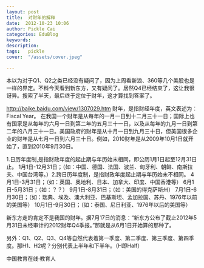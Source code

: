 ```yaml
---
layout: post  
title:  对财年的解释  
date:  2012-10-23 10:06  
author: Pickle Cai  
categories: EduBlog  
keywords: 
description:   
tags:	pickle   
cover:  "/assets/cover.jpeg"  

---  
```

    
本以为对于Q1、Q2之类已经没有疑问了，因为上周看新浪、360等几个美股也是一样的界定。不料今天看到新东方，又有疑问了。居然Q4已经结束了，这让我很讶异。搜索了半天，最后终于定位于财年，这才算找到答案了。

http://baike.baidu.com/view/1307029.htm    财年，是指财经年度，英文表述为：Fiscal Year。    在我国一个财年是从每年的一月一日到十二月三十一日；国际上也有国家是从每年的六月一日到第二年的五月三十一日，以及从每年的九月一日到第二年的八月三十一日。美国政府的财年是从十月一日到九月三十日，但美国很多企业的财年是从七月一日到六月三十日。例如，2010财年是从2009年10月1日就开始了，直到2010年9月30日。

1.日历年度制,是指财政年度的起止期与年历始末相同，即公历1月1日起至12月31日止。      1月1日-12月31日；（如：中国、德国、法国、波兰、匈牙利、朝鲜、南斯拉夫、中国台湾等。）2.跨日历年度制，是指财政年度起止期与年历始末不相同。      4月1日-3月31日；（如：英国、奥地利、日本、加拿大、印度、中国香港等）      6月1日-5月31日；（如：？？）      9月1日-8月31日；（如：美国的得克萨斯州）      7月1日-6月30日；（如：瑞典、埃及、澳大利亚、巴基斯坦、孟加拉国、苏丹、1976年以前的美国等）      10月1日-9月30日；（如：泰国、尼日利亚、1976年以后的美国等）

新东方走的肯定不是我国的财年。据7月17日的消息：“新东方公布了截止2012年5月31日未经审计的2012财年Q4季报。”那就是从6月1日开始算的那种了。

另外：Q1、Q2、Q3、Q4等自然代表着第一季度、第二季度、第三季度、第四季度。那H1、H2呢？分别代表上半年和下半年。（H即Half）																

		    
 中国教育在线·教育人

